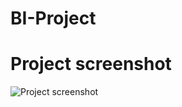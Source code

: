 # BI-Project
# Project screenshot
![Project screenshot](https://github.com/user-attachments/assets/ba6e6417-09c3-4b25-890d-09d96acd8a77)

